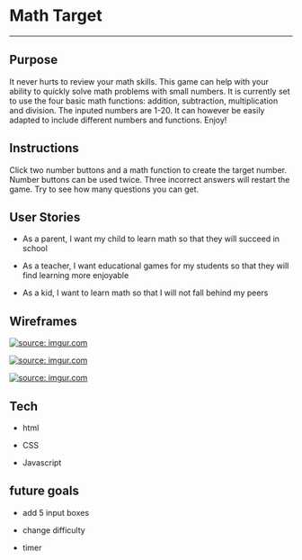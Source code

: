 # Math Target

---

## Purpose

It never hurts to review your math skills. This game can help with your ability to quickly solve math problems with small numbers. It is currently set to use the four basic math functions: addition, subtraction, multiplication and division. The inputed numbers are 1-20. It can however be easily adapted to include different numbers and functions. Enjoy!

## Instructions

Click two number buttons and a math function to create the target number. Number buttons can be used twice. Three incorrect answers will restart the game. Try to see how many questions you can get.

## User Stories
* As a parent, I want my child to learn math so that they will succeed in school

* As a teacher, I want educational games for my students so that they will find learning more enjoyable

* As a kid, I want to learn math so that I will not fall behind my peers

## Wireframes
<a href="https://imgur.com/otA5dij"><img src="https://i.imgur.com/otA5dij.png" title="source: imgur.com" /></a>

<a href="https://imgur.com/u0soCmq"><img src="https://i.imgur.com/u0soCmq.png" title="source: imgur.com" /></a>

<a href="https://imgur.com/bXRWPGA"><img src="https://i.imgur.com/bXRWPGA.png" title="source: imgur.com" /></a>

## Tech

* html

* CSS

* Javascript

## future goals

* add 5 input boxes

* change difficulty

* timer